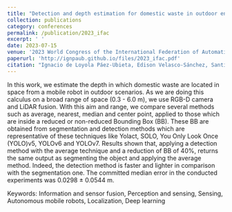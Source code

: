 ```yaml
---
title: "Detection and depth estimation for domestic waste in outdoor environments by sensors fusion"
collection: publications
category: conferences
permalink: /publication/2023_ifac
excerpt: ' '
date: 2023-07-15
venue: '2023 World Congress of the International Federation of Automatic Control, Yokohama (Japan), 8-14 July'
paperurl: 'http://ignpaub.github.io/files/2023_ifac.pdf'
citation: "Ignacio de Loyola Páez-Ubieta, Edison Velasco-Sánchez, Santiago T. Puente, Francisco A. Candelas (2023). &quot;Detection and depth estimation for domestic waste in outdoor environments by sensors fusion.&quot; <i>2023 22nd World Congress of the International Federation of Automatic Control (IFAC)</i>. 56(2), 9276-9281, doi: 10.1016/j.ifacol.2023.10.211"
---
```


In this work, we estimate the depth in which domestic waste are located in space from a mobile robot in outdoor scenarios. As we are doing this calculus on a broad range of space (0.3 - 6.0 m), we use RGB-D camera and LiDAR fusion. With this aim and range, we compare several methods such as average, nearest, median and center point, applied to those which are inside a reduced or non-reduced Bounding Box (BB). These BB are obtained from segmentation and detection methods which are representative of these techniques like Yolact, SOLO, You Only Look Once (YOLO)v5, YOLOv6 and YOLOv7. Results shown that, applying a detection method with the average technique and a reduction of BB of 40%, returns the same output as segmenting the object and applying the average method. Indeed, the detection method is faster and lighter in comparison with the segmentation one. The committed median error in the conducted experiments was 0.0298 ± 0.0544 m.

Keywords: Information and sensor fusion, Perception and sensing, Sensing, Autonomous mobile robots, Localization, Deep learning